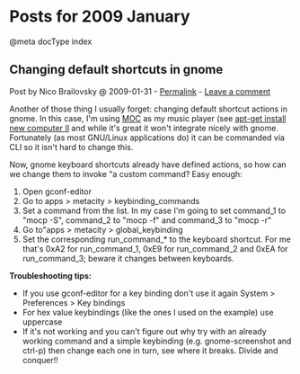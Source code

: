 # Posts for 2009 January

@meta docType index

## Changing default shortcuts in gnome

Post by Nico Brailovsky @ 2009-01-31 - [Permalink](md_blog/2009/0131_Changingdefaultshortcutsingnome.md)  - [Leave a comment](https://github.com/nicolasbrailo/nicolasbrailo.github.io/issues/new?title=Comment@md_blog/2009/0131_Changingdefaultshortcutsingnome.md&body=I%20have%20a%20comment!)

Another of those thing I usually forget: changing default shortcut actions in gnome. In this case, I'm using
[MOC](http://moc.daper.net/) as my music player (see
[apt-get install new computer II](md_blog/2008/1228_aptgetinstallnewcomputerII.md) and while it's great it won't integrate nicely with gnome. Fortunately (as most GNU/Linux applications do) it can be commanded via CLI so it isn't hard to change this.

Now, gnome keyboard shortcuts already have defined actions, so how can we change them to invoke "a custom command? Easy enough:

1. Open gconf-editor
2. Go to apps > metacity > keybinding\_commands
3. Set a command from the list. In my case I'm going to set command\_1 to "mocp -S", command\_2 to "mocp -f" and command\_3 to "mocp -r"
4. Go to"apps > metacity > global\_keybinding
5. Set the corresponding run\_command\_\* to the keyboard shortcut. For me that's 0xA2 for run\_command\_1, 0xE9 for run\_command\_2 and 0xEA for run\_command\_3; beware it changes between keyboards.

**Troubleshooting tips:**
* If you use gconf-editor for a key binding don't use it again System > Preferences > Key bindings
* For hex value keybindings (like the ones I used on the example) use uppercase
* If it's not working and you can't figure out why try with an already working command and a simple keybinding (e.g. gnome-screenshot and ctrl-p) then change each one in turn, see where it breaks. Divide and conquer!!



